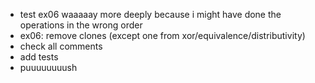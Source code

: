 - test ex06 waaaaay more deeply because i might have done the operations in the wrong order
- ex06: remove clones (except one from xor/equivalence/distributivity)
- check all comments
- add tests
- puuuuuuuush

